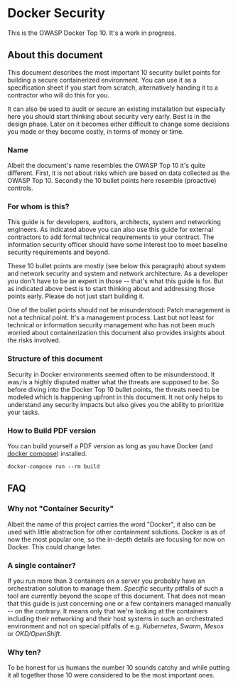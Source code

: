 Docker Security
===============

This is the OWASP Docker Top 10. It's a work in progress.

## About this document

This document describes the most important 10 security bullet points for
building a secure containerized environment. You can use it as a specification
sheet if you start from scratch, alternatively handing it to a contractor who
will do this for you.

It can also be used to audit or secure an existing installation but especially
here you should start thinking about security very early. Best is in the design
phase. Later on it becomes either difficult to change some decisions you made or
they become costly, in terms of money or time.

### Name

Albeit the document's name resembles the OWASP Top 10 it's quite different.
First, it is not about risks which are based on data collected as the OWASP Top
10. Secondly the 10 bullet points here resemble (proactive) controls.

### For whom is this?

This guide is for developers, auditors, architects, system and networking
engineers. As indicated above you can also use this guide for external
contractors to add formal technical requirements to your contract. The
information security officer should have some interest too to meet baseline
security requirements and beyond.

These 10 bullet points are mostly (see below this paragraph) about system and
network security and system and network architecture. As a developer you don't
have to be an expert in those -- that's what this guide is for. But as indicated
above best is to start thinking about and addressing those points early. Please
do not just start building it.

One of the bullet points should not be misunderstood: Patch management is not a
technical point. It's a management process. Last but not least for technical or
information security management who has not been much worried about
containerization this document also provides insights about the risks involved.

### Structure of this document

Security in Docker environments seemed often to be misunderstood. It was`/`is a
highly disputed matter what the threats are supposed to be. So before diving
into the Docker Top 10 bullet points, the threats need to be modeled which is
happening upfront in this document. It not only helps to understand any security
impacts but also gives you the ability to prioritize your tasks.

### How to Build PDF version

You can build yourself a PDF version as long as you have Docker (and [docker
compose][1]) installed.

```
docker-compose run --rm build
```

## FAQ

### Why not "Container Security"

Albeit the name of this project carries the word "Docker", it also can be used
with little abstraction for other containment solutions. Docker is as of now the
most popular one, so the in-depth details are focusing for now on Docker. This
could change later.

### A single container?

If you run more than 3 containers on a server you probably have an orchestration
solution to manage them. _Specific_ security pitfalls of such a tool are
currently beyond the scope of this document. That does not mean that this guide
is just concerning one or a few containers managed manually -- on the contrary.
It means only that we're looking at the containers including their networking
and their host systems in such an orchestrated environment and not on special
pitfalls of e.g. _Kubernetes_, _Swarm_, _Mesos_ or _OKD/OpenShift_.

### Why ten?

To be honest for us humans the number 10 sounds catchy and while putting it all
together those 10 were considered to be the most important ones.

[1]: https://docs.docker.com/compose/

